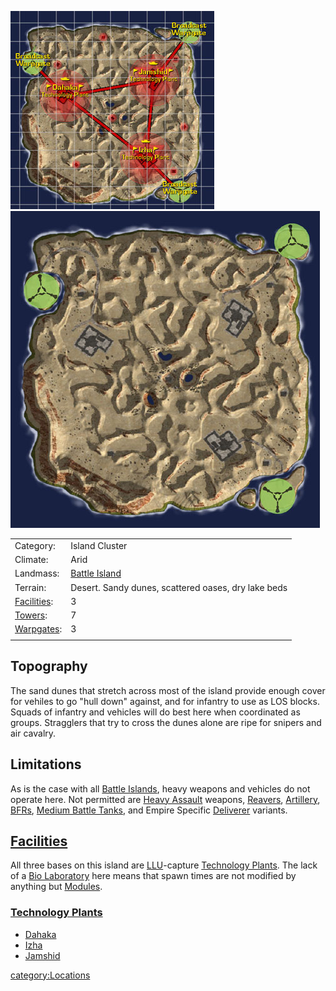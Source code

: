 ![](images/DesolationMap.jpg "fig:DesolationMap.jpg")![](images/Desolation_Terrain.jpg "fig:Desolation_Terrain.jpg")

|                              |                                                     |
| ---------------------------- | --------------------------------------------------- |
| Category:                    | Island Cluster                                      |
| Climate:                     | Arid                                                |
| Landmass:                    | [Battle Island](Battle_Islands.md)                  |
| Terrain:                     | Desert. Sandy dunes, scattered oases, dry lake beds |
| [Facilities](Facilities.md): | 3                                                   |
| [Towers](Towers.md):         | 7                                                   |
| [Warpgates](Warpgate.md):    | 3                                                   |
|                              |                                                     |

## Topography

The sand dunes that stretch across most of the island provide enough
cover for vehiles to go "hull down" against, and for infantry to use as
LOS blocks. Squads of infantry and vehicles will do best here when
coordinated as groups. Stragglers that try to cross the dunes alone are
ripe for snipers and air cavalry.

## Limitations

As is the case with all [Battle Islands](Battle_Islands.md),
heavy weapons and vehicles do not operate here. Not permitted are [Heavy
Assault](Heavy_Assault.md) weapons,
[Reavers](Reaver.md), [Artillery](Artillery.md),
[BFRs](BattleFrame_Robotics.md), [Medium Battle
Tanks](Medium_Battle_Tank.md), and Empire Specific
[Deliverer](Deliverer.md) variants.

## [Facilities](Facilities.md)

All three bases on this island are [LLU](Lattice_Logic_Unit.md)-capture
[Technology Plants](Technology_Plant.md). The lack of a [Bio
Laboratory](Bio_Laboratory.md) here means that spawn times are
not modified by anything but [Modules](Modules.md).

### [Technology Plants](Technology_Plant.md)

- [Dahaka](Dahaka.md)
- [Izha](Izha.md)
- [Jamshid](Jamshid.md)

[category:Locations](category:Locations.md)
